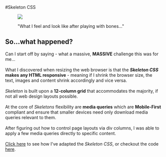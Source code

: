 #Skeleton CSS

<figure>
  <img src="http://iconbug.com/data/5b/512/ca6b4131b00fc172b9095dedc6c6a3ec.png"><br>
  <figcaption>
    <p>"What I feel and look like after playing with bones..."</p>
  </figcaption>
</figure>

## So...what happened?
Can I start off by saying - what a massive, **MASSIVE** challenge this was for me...<br>
<br>
What I discovered when resizing the web browser is that the ***Skeleton CSS* makes any HTML responsive** - meaning if I shrink the browser size, the text, images and content shrink accordingly and vice versa.<br>
<br>
*Skeleton* is built upon a **12-column grid** that accommodates the majority, if not all web design layouts possible.<br>
<br>
At the core of *Skeletons* flexibility are **media queries** which are **Mobile-First** compliant and ensure that smaller devices need only download media queries relevant to them.<br>
<br>
After figuring out how to control page layouts via div columns, I was able to apply a few media queries directly to specific content.<br>
<br>
[Click here](http://joseph-code-eda.github.io) to see how I've adapted the *Skeleton CSS*, or checkout the code [here](https://github.com/joseph-code-EDA/joseph-code-EDA.github.io/blob/master/styles/main.css).
